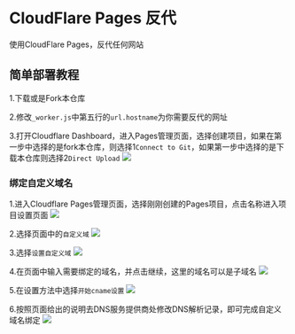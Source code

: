# CloudFlare Pages 反代

使用CloudFlare Pages，反代任何网站

## 简单部署教程

1.下载或是Fork本仓库

2.修改`_worker.js`中第五行的`url.hostname`为你需要反代的网址

3.打开Cloudflare Dashboard，进入Pages管理页面，选择创建项目，如果在第一步中选择的是fork本仓库，则选择1`Connect to Git`，如果第一步中选择的是下载本仓库则选择2`Direct Upload`
![](https://github.com/xyTom/cf-page-func-proxy/blob/images/images/1.jpg?raw=true)


### 绑定自定义域名

1.进入Cloudflare Pages管理页面，选择刚刚创建的Pages项目，点击名称进入项目设置页面
![](https://github.com/xyTom/cf-page-func-proxy/blob/images/images/2.jpg?raw=true)

2.选择页面中的`自定义域`
![](https://github.com/xyTom/cf-page-func-proxy/blob/images/images/3.jpg?raw=true)

3.选择`设置自定义域`
![](https://github.com/xyTom/cf-page-func-proxy/blob/images/images/4.jpg?raw=true)

4.在页面中输入需要绑定的域名，并点击继续，这里的域名可以是子域名
![](https://github.com/xyTom/cf-page-func-proxy/blob/images/images/5.jpg?raw=true)

5.在设置方法中选择`开始cname设置`
![](https://github.com/xyTom/cf-page-func-proxy/blob/images/images/6.jpg?raw=true)

6.按照页面给出的说明去DNS服务提供商处修改DNS解析记录，即可完成自定义域名绑定
![](https://github.com/xyTom/cf-page-func-proxy/blob/images/images/7.jpg?raw=true)

